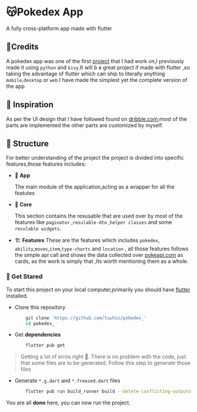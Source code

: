 # 😽Pokedex App

A fully cross-platform app made with flutter

## 🤝Credits

A pokedex app was one of the first [project](https://github.com/tuuhin/pokemon_) that I had work on,I previously made it using `python` and `kivy`.It will b a great project if made with flutter ,so taking the advantage of flutter which can ship to literally anything `mobile`,`desktop` or `web`.I have made the simplest yet the complete version of the app

## 🍮 Inspiration

As per the UI design that I have followed found on [dribble.com](https://dribbble.com/shots/6545819-Pokedex-App/attachments/6545819-Pokedex-App?mode=media),most of the parts are implemented the other parts are customized by myself.

## 🧱 Structure

For better understanding of the project the project is divided into specific features,those features includes:

- 🍎 **App**

    The main module of the application,acting as a wrapper for all the featutes

- 🔵 **Core**

    This section contains the resusable that are used over by most of the features like `paginator` ,`resulable-dto` ,`helper classes` and some `resulable widgets`.
- 🏗️ **Features**
    These are the features which includes `pokedex`, `ability`,`moves`,`item`,`type-charts` and `location` , all those features follows the simple api call and shows the data collected over [pokeapi.com](https://pokeapi.co/api/v2/) as cards, as the work is simply that ,Its worth mentioning them as a whole.

### 🚒 Get Stared

To start this project on your local computer,primarily you should have [flutter](https://flutter.dev) installed.

- Clone this repository

    ```bash
        git clone 'https://github.com/tuuhin/pokedex_'
        cd pokedex_
    ```

- Get **dependencies**

    ```bash
        flutter pub get 
    ```

> Getting a lot of erros right 🤔. There is no problem with the code, just that some  files are to be generated. Follow this step to generate those files

- Generate `*.g.dart` and `*.freezed.dart` files

    ```bash
        flutter pub run build_runner build --delete-conflicting-outputs
    ```

You are all **done** here, you can now run the project.
